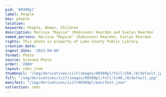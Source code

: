 ```yaml
---
pid: '00309pl'
label: People
key: people
location: 
keywords: People, Women, Children
description: Marissa "Maysie" (Robinson) Reardon and Evelyn Reardon
named_persons: Marissa "Maysie" (Robinson) Reardon, Evelyn Reardon
rights: This photo is property of Lake County Public Library.
creation_date: 
ingest_date: '2021-04-06'
format: Photo
source: Scanned Photo
order: '2880'
layout: cmhc_item
thumbnail: "/img/derivatives/iiif/images/00309pl/full/250,/0/default.jpg"
full: "/img/derivatives/iiif/images/00309pl/full/1140,/0/default.jpg"
manifest: "/img/derivatives/iiif/00309pl/manifest.json"
collection: cmhc
---
```

